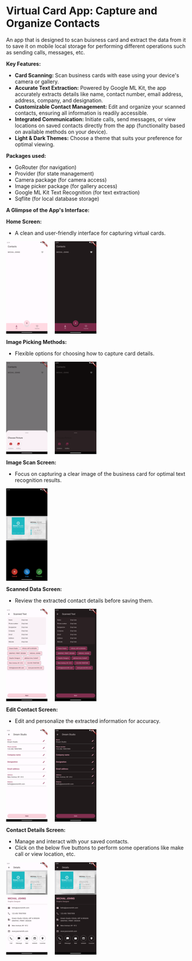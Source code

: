 # Virtual Card App: Capture and Organize Contacts

An app that is designed to scan buisness card and extract the data from it to save it on mobile local storage for performing different operations such as sending calls, messages, etc.

**Key Features:**

- **Card Scanning:** Scan business cards with ease using your device's camera or gallery.
- **Accurate Text Extraction:** Powered by Google ML Kit, the app accurately extracts details like name, contact number, email address, address, company, and designation.
- **Customizable Contact Management:** Edit and organize your scanned contacts, ensuring all information is readily accessible.
- **Integrated Communication:** Initiate calls, send messages, or view locations on saved contacts directly from the app (functionality based on available methods on your device).
- **Light & Dark Themes:** Choose a theme that suits your preference for optimal viewing.

**Packages used:**

* GoRouter (for navigation)
* Provider (for state management)
* Camera package (for camera access)
* Image picker package (for gallery access)
* Google ML Kit Text Recognition (for text extraction)
* Sqflite (for local database storage) 

**A Glimpse of the App's Interface:**

**Home Screen:**

  - A clean and user-friendly interface for capturing virtual cards.

<div style="display: flex; align-items: center; margin-bottom: 10px;">
  <img src="images_for_github/homescreen_light.png" height="250" style="margin-right: 20px;">
  <img src="images_for_github/homescreen_dark.png" height="250">
</div>

**Image Picking Methods:**

  - Flexible options for choosing how to capture card details.

<div style="display: flex; align-items: center; margin-bottom: 10px;">
  <img src="images_for_github/choosepicker_light.png" height="250" style="margin-right: 20px;">
  <img src="images_for_github/choosepicker_dark.png" height="250">
</div>

**Image Scan Screen:**

  - Focus on capturing a clear image of the business card for optimal text recognition results.

<div style="display: flex; align-items: center; margin-bottom: 10px;">
  <img src="images_for_github/scanningscreen.png" height="250">
</div>

**Scanned Data Screen:**

  - Review the extracted contact details before saving them.

<div style="display: flex; align-items: center; margin-bottom: 10px;">
  <img src="images_for_github/scanneddata_light.png" height="250" style="margin-right: 20px;">
  <img src="images_for_github/scanneddata_dark.png" height="250">
</div>

**Edit Contact Screen:**

  - Edit and personalize the extracted information for accuracy.

<div style="display: flex; align-items: center; margin-bottom: 10px;">
  <img src="images_for_github/edit_contact_light.png" height="250" style="margin-right: 20px;">
  <img src="images_for_github/edit_contact_dark.png" height="250">
</div>

**Contact Details Screen:**

  - Manage and interact with your saved contacts.
  - Click on the below five buttons to perform some operations like make call or view location, etc.

<div style="display: flex; align-items: center;">
  <img src="images_for_github/contact_detail_light.png" height="250" style="margin-right: 20px;">
  <img src="images_for_github/contact_detail_dark.png" height="250">
</div>

